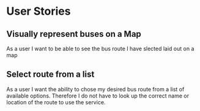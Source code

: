 <h1>User Stories</h1>


<h2>Visually represent buses on a Map</h2>
<p>As a user I want to be able to see the bus route I have slected laid out on a map</p>
<h2>Select route from a list</h2>
<p>As a user I want the ability to chose my desired bus route from a list of available options. Therefore I do not have to look up the correct name or location of the route to use the service. </p>